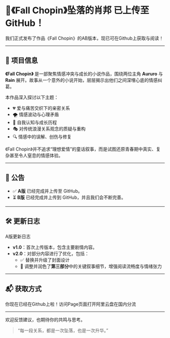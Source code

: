 # 🎹《Fall Chopin》坠落的肖邦 已上传至 GitHub！

我们正式发布了作品《Fall Chopin》的AB版本，现已可在Github上获取与阅读！

---

## 📖 项目信息

**《Fall Chopin》** 是一部聚焦情感冲突与成长的小说作品，围绕两位主角 **Aururo** 与 **Rain** 展开。故事从一个意外的小说开始，层层揭示出他们之间深埋心底的情感纠葛。

本作品深入探讨以下主题：

- 💔 爱与痛苦交织下的亲密关系  
- 🌪️ 情感波动与心理矛盾  
- 🧠 自我认知与成长历程  
- 🎭 对传统浪漫关系观念的质疑与重构  
- 🔍 情感中的误解、创伤与修复  

《Fall Chopin》并不追求“理想爱情”的童话叙事，而是试图还原青春期中真实、复杂甚至令人窒息的情感体验。

---

## 📢 公告

- ✅ **A版** 已经完成并上传至 GitHub。
- ⏳ **B版** 已经完成并上传到 GitHub，并且我们会不断完善。

---

## 🛠️ 更新日志

A版更新日志

- **v1.0**：首次上传版本，包含主要剧情内容。
- **v2.0**：对部分内容进行了优化，包括：
  - ✅ 替换并升级了封面设计  
  - 📝 调整并润色了**第三部分**中的关键叙事细节，增强阅读流畅度与情绪张力  

---

## 📬 获取方式

你现在已经在Github上啦！访问Page页面打开阿里云盘在国内分流

---

欢迎反馈建议，也期待你的共鸣与思考。  
> “每一段关系，都是一次坠落，也是一次升华。”
